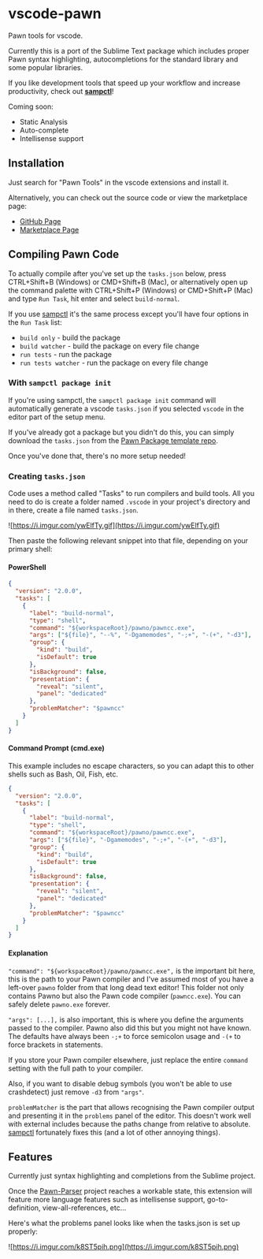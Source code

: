 # vscode-pawn

Pawn tools for vscode.

Currently this is a port of the Sublime Text package which includes proper Pawn
syntax highlighting, autocompletions for the standard library and some popular
libraries.

If you like development tools that speed up your workflow and increase
productivity, check out **[sampctl](http://bit.ly/sampctl-thread)**!

Coming soon:

* Static Analysis
* Auto-complete
* Intellisense support

## Installation

Just search for "Pawn Tools" in the vscode extensions and install it.

Alternatively, you can check out the source code or view the marketplace page:

* [GitHub Page](https://github.com/Southclaws/vscode-pawn)
* [Marketplace Page](https://marketplace.visualstudio.com/items?itemName=southclaws.vscode-pawn)

## Compiling Pawn Code

To actually compile after you've set up the `tasks.json` below, press
CTRL+Shift+B (Windows) or CMD+Shift+B (Mac), or alternatively open up the
command palette with CTRL+Shift+P (Windows) or CMD+Shift+P (Mac) and type
`Run Task`, hit enter and select `build-normal`.

If you use [sampctl](http://bit.ly/sampctl) it's the same process except you'll
have four options in the `Run Task` list:

* `build only` - build the package
* `build watcher` - build the package on every file change
* `run tests` - run the package
* `run tests watcher` - run the package on every file change

### With `sampctl package init`

If you're using sampctl, the `sampctl package init` command will automatically
generate a vscode `tasks.json` if you selected `vscode` in the editor part of
the setup menu.

If you've already got a package but you didn't do this, you can simply download
the `tasks.json` from the
[Pawn Package template repo](https://github.com/Southclaws/pawn-package-template/blob/master/.vscode/tasks.json).

Once you've done that, there's no more setup needed!

### Creating `tasks.json`

Code uses a method called "Tasks" to run compilers and build tools. All you need
to do is create a folder named `.vscode` in your project's directory and in
there, create a file named `tasks.json`.

![https://i.imgur.com/ywElfTy.gif](https://i.imgur.com/ywElfTy.gif)

Then paste the following relevant snippet into that file, depending on your primary shell:

#### PowerShell

```json
{
  "version": "2.0.0",
  "tasks": [
    {
      "label": "build-normal",
      "type": "shell",
      "command": "${workspaceRoot}/pawno/pawncc.exe",
      "args": ["${file}", "--%", "-Dgamemodes", "-;+", "-(+", "-d3"],
      "group": {
        "kind": "build",
        "isDefault": true
      },
      "isBackground": false,
      "presentation": {
        "reveal": "silent",
        "panel": "dedicated"
      },
      "problemMatcher": "$pawncc"
    }
  ]
}
```

#### Command Prompt (cmd.exe)

This example includes no escape characters, so you can adapt this to other shells such as Bash, Oil, Fish, etc.

```json
{
  "version": "2.0.0",
  "tasks": [
    {
      "label": "build-normal",
      "type": "shell",
      "command": "${workspaceRoot}/pawno/pawncc.exe",
      "args": ["${file}", "-Dgamemodes", "-;+", "-(+", "-d3"],
      "group": {
        "kind": "build",
        "isDefault": true
      },
      "isBackground": false,
      "presentation": {
        "reveal": "silent",
        "panel": "dedicated"
      },
      "problemMatcher": "$pawncc"
    }
  ]
}
```

#### Explanation

`"command": "${workspaceRoot}/pawno/pawncc.exe",` is the important bit here,
this is the path to your Pawn compiler and I've assumed most of you have a
left-over `pawno` folder from that long dead text editor! This folder not only
contains Pawno but also the Pawn code compiler (`pawncc.exe`). You can safely
delete `pawno.exe` forever.

`"args": [...],` is also important, this is where you define the arguments
passed to the compiler. Pawno also did this but you might not have known. The
defaults have always been `-;+` to force semicolon usage and `-(+` to force
brackets in statements.

If you store your Pawn compiler elsewhere, just replace the entire `command`
setting with the full path to your compiler.

Also, if you want to disable debug symbols (you won't be able to use
crashdetect) just remove `-d3` from `"args"`.

`problemMatcher` is the part that allows recognising the Pawn compiler output
and presenting it in the `problems` panel of the editor. This doesn't work well
with external includes because the paths change from relative to absolute.
[sampctl](http://bit.ly/sampctl-thread) fortunately fixes this (and a lot of
other annoying things).

## Features

Currently just syntax highlighting and completions from the Sublime project.

Once the [Pawn-Parser](https://github.com/Southclaws/pawn-parser) project
reaches a workable state, this extension will feature more language features
such as intellisense support, go-to-definition, view-all-references, etc...

Here's what the problems panel looks like when the tasks.json is set up
properly:

![https://i.imgur.com/k8ST5pih.png](https://i.imgur.com/k8ST5pih.png)
